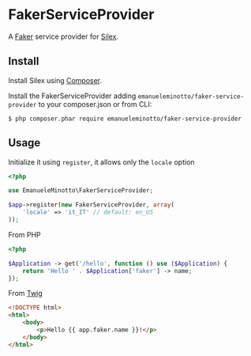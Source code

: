 FakerServiceProvider
====================

A [Faker](https://github.com/fzaninotto/Faker) service provider for [Silex](http://silex.sensiolabs.org/).

## Install
Install Silex using [Composer](http://getcomposer.org/).

Install the FakerServiceProvider adding `emanueleminotto/faker-service-provider` to your composer.json or from CLI:

```
$ php composer.phar require emanueleminotto/faker-service-provider
```

## Usage
Initialize it using `register`, it allows only the `locale` option
```php
<?php

use EmanueleMinotto\FakerServiceProvider;

$app->register(new FakerServiceProvider, array(
    'locale' => 'it_IT' // default: en_US
));
```

From PHP
```php
<?php

$Application -> get('/hello', function () use ($Application) {
    return 'Hello ' . $Application['faker'] -> name;
});
```

From [Twig](http://twig.sensiolabs.org/)
```html
<!DOCTYPE html>
<html>
    <body>
        <p>Hello {{ app.faker.name }}!</p>
    </body>
</html>
```